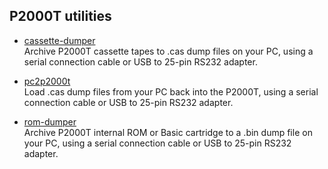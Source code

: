 ## P2000T utilities

* [cassette-dumper](/utilities/cassette-dumper/) \
  Archive P2000T cassette tapes to .cas dump files on your PC, using a serial connection cable or USB to 25-pin RS232 adapter.

* [pc2p2000t](/utilities/pc2p2000t/) \
  Load .cas dump files from your PC back into the P2000T, using a serial connection cable or USB to 25-pin RS232 adapter.

* [rom-dumper](/utilities/rom-dumper/) \
  Archive P2000T internal ROM or Basic cartridge to a .bin dump file on your PC, using a serial connection cable or USB to 25-pin RS232 adapter.